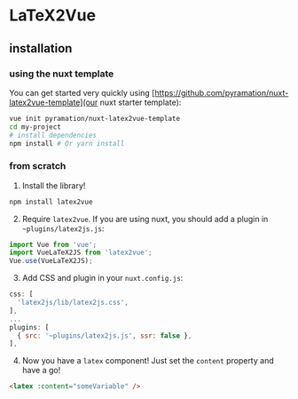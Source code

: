 # LaTeX2Vue

## installation

### using the nuxt template

You can get started very quickly using [https://github.com/pyramation/nuxt-latex2vue-template](our nuxt starter template):

```sh
vue init pyramation/nuxt-latex2vue-template
cd my-project
# install dependencies
npm install # Or yarn install
```

### from scratch

1. Install the library!

```sh
npm install latex2vue
```

2. Require `latex2vue`. If you are using nuxt, you should add a plugin in `~plugins/latex2js.js`:

```js
import Vue from 'vue';
import VueLaTeX2JS from 'latex2vue';
Vue.use(VueLaTeX2JS);
```

3. Add CSS and plugin in your `nuxt.config.js`:

```js
css: [
  'latex2js/lib/latex2js.css',
],
...
plugins: [
  { src: '~plugins/latex2js.js', ssr: false },
],
```

4. Now you have a `latex` component! Just set the `content` property and have a go!

```html
<latex :content="someVariable" />
```

